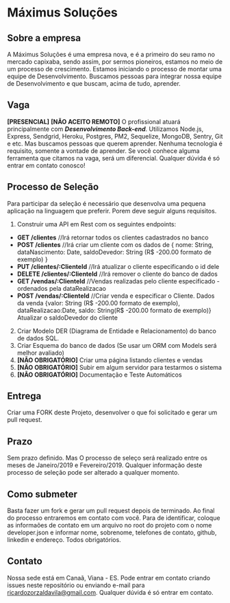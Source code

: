 # Máximus Soluções

## Sobre a empresa

A Máximus Soluções é uma empresa nova, e é a primeiro do seu ramo no mercado capixaba, sendo assim, por sermos pioneiros, estamos no meio de um processo de crescimento. Estamos iniciando o processo de montar uma equipe de Desenvolvimento. Buscamos pessoas para integrar nossa equipe de Desenvolvimento e que buscam, acima de tudo, aprender.

## Vaga

**[PRESENCIAL]** **[NÃO ACEITO REMOTO]** O profissional atuará principalmente com ***Desenvolvimento Back-end***. Utilizamos Node.js, Express, Sendgrid, Heroku, Postgres, PM2, Sequelize, MongoDB, Sentry, Git e etc. Mas buscamos pessoas que querem aprender. Nenhuma tecnologia é requisito, somente a vontade de aprender. Se você conhece alguma ferramenta que citamos na vaga, será um diferencial. Qualquer dúvida é só entrar em contato conosco!

## Processo de Seleção

Para participar da seleção é necessário que desenvolva uma pequena aplicação na linguagem que preferir. Porem deve seguir alguns requisitos.

1. Construir uma API em Rest com os seguintes endpoints:
  - **GET /clientes** //Irá retornar todos os clientes cadastrados no banco
  - **POST /clientes** //Irá criar um cliente com os dados de { nome: String, dataNascimento: Date, saldoDevedor: String (R$ -200.00 formato de exemplo) }
  - **PUT /clientes/:ClienteId** //Irá atualizar o cliente especificando o id dele
  - **DELETE /clientes/:ClienteId** //Irá remover o cliente do banco de dados
  - **GET /vendas/:ClienteId** //Vendas realizadas pelo cliente especificado - ordenados pela dataRealizacao
  - **POST /vendas/:ClienteId** //Criar venda e especificar o Cliente. Dados da venda {valor: String (R$ -200.00 formato de exemplo), dataRealizacao:Date, saldo: String(R$ -200.00 formato de exemplo)} Atualizar o saldoDevedor do cliente
2. Criar Modelo DER (Diagrama de Entidade e Relacionamento) do banco de dados SQL.
3. Criar Esquema do banco de dados (Se usar um ORM com Models será melhor avaliado)
4. **[NÃO OBRIGATÓRIO]** Criar uma página listando clientes e vendas
5. **[NÃO OBRIGATÓRIO]** Subir em algum servidor para testarmos o sistema
6. **[NÃO OBRIGATÓRIO]** Documentação e Teste Automáticos

## Entrega

Criar uma FORK deste Projeto, desenvolver o que foi solicitado e gerar um pull request.

## Prazo

Sem prazo definido. Mas O processo de seleço será realizado entre os meses de Janeiro/2019 e Fevereiro/2019. Qualquer informação deste processo de seleção pode ser alterado a qualquer momento.

## Como submeter

Basta fazer um fork e gerar um pull request depois de terminado. Ao final do processo entraremos em contato com você. Para de identificar, coloque as informaões de contato em um arquivo no root do projeto com o nome developer.json e informar nome, sobrenome, telefones de contato, github, linkedin e endereço. Todos obrigatórios.

## Contato

Nossa sede está em Canaã, Viana - ES. Pode entrar em contato criando issues neste repositório ou enviando e-mail para ricardozorzaldavila@gmail.com. Qualquer dúvida é só entrar em contato.
